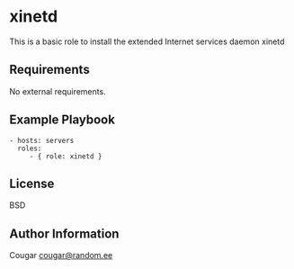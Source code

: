 xinetd
========

This is a basic role to install the extended Internet services daemon xinetd

Requirements
------------

No external requirements.

Example Playbook
-------------------------

    - hosts: servers
      roles:
         - { role: xinetd }

License
-------

BSD

Author Information
------------------

Cougar <cougar@random.ee>

